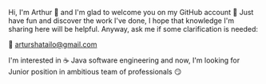 Hi, 
I'm Arthur 👋 and I'm glad to welcome you on my GitHub account 🙂
Just have fun and discover the work I've done, I hope that knowledge I'm sharing here will be helpful. 
Anyway, ask me if some clarification is needed: 

📧 arturshatailo@gmail.com

I'm interested in ☕️ Java software engineering and now, I'm looking for Junior position in ambitious team of professionals 😏 
